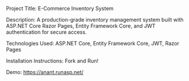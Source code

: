 Project Title: E-Commerce Inventory System

Description: A production-grade inventory management system built with ASP.NET Core Razor Pages, Entity Framework Core, and JWT authentication for secure access.

Technologies Used: ASP.NET Core, Entity Framework Core, JWT, Razor Pages

Installation Instructions: Fork and Run!

Demo: https://anant.runasp.net/

